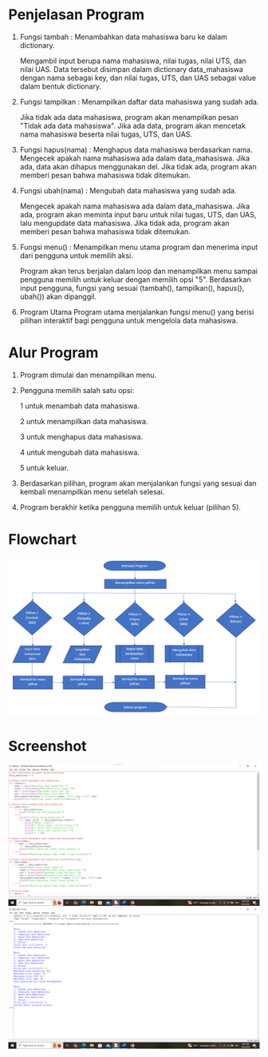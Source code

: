 # Penjelasan Program
1. Fungsi tambah : Menambahkan data mahasiswa baru ke dalam dictionary.

    Mengambil input berupa nama mahasiswa, nilai tugas, nilai UTS, dan nilai UAS.
    Data tersebut disimpan dalam dictionary data_mahasiswa dengan nama sebagai key, dan nilai tugas, UTS, dan UAS sebagai value dalam bentuk dictionary.

3. Fungsi tampilkan : Menampilkan daftar data mahasiswa yang sudah ada.

    Jika tidak ada data mahasiswa, program akan menampilkan pesan "Tidak ada data mahasiswa".
    Jika ada data, program akan mencetak nama mahasiswa beserta nilai tugas, UTS, dan UAS.

4. Fungsi hapus(nama) : Menghapus data mahasiswa berdasarkan nama.
    Mengecek apakah nama mahasiswa ada dalam data_mahasiswa. Jika ada, data akan dihapus menggunakan del.
    Jika tidak ada, program akan memberi pesan bahwa mahasiswa tidak ditemukan.

5. Fungsi ubah(nama) : Mengubah data mahasiswa yang sudah ada.

    Mengecek apakah nama mahasiswa ada dalam data_mahasiswa. Jika ada, program akan meminta input baru untuk nilai tugas, UTS, dan UAS, lalu mengupdate data mahasiswa.
    Jika tidak ada, program akan memberi pesan bahwa mahasiswa tidak ditemukan.

6. Fungsi menu() : Menampilkan menu utama program dan menerima input dari pengguna untuk memilih aksi.

    Program akan terus berjalan dalam loop dan menampilkan menu sampai pengguna memilih untuk keluar dengan memilih opsi "5".
    Berdasarkan input pengguna, fungsi yang sesuai (tambah(), tampilkan(), hapus(), ubah()) akan dipanggil.

7. Program Utama
    Program utama menjalankan fungsi menu() yang berisi pilihan interaktif bagi pengguna untuk mengelola data mahasiswa.

# Alur Program
1.	Program dimulai dan menampilkan menu.
2.	Pengguna memilih salah satu opsi:

  	1 untuk menambah data mahasiswa.

  	2 untuk menampilkan data mahasiswa.

  	3 untuk menghapus data mahasiswa.

  	4 untuk mengubah data mahasiswa.

  	5 untuk keluar.
4.	Berdasarkan pilihan, program akan menjalankan fungsi yang sesuai dan kembali menampilkan menu setelah selesai.
5.	Program berakhir ketika pengguna memilih untuk keluar (pilihan 5).

# Flowchart
![Teks Alternatif](flowchart_lab6.png)
# Screenshot
![Teks Alternatif](ss1_lab6.png)
![Teks Alternatif](ss2_lab6.png)

